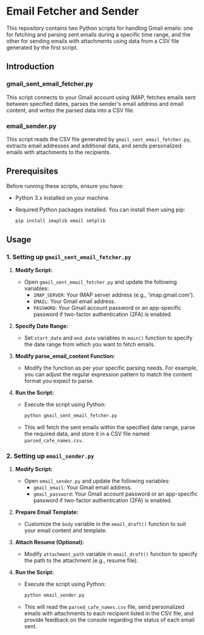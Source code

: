# Email Fetcher and Sender

This repository contains two Python scripts for handling Gmail emails: one for fetching and parsing sent emails during a specific time range, and the other for sending emails with attachments using data from a CSV file generated by the first script.

## Introduction

### gmail_sent_email_fetcher.py

This script connects to your Gmail account using IMAP, fetches emails sent between specified dates, parses the sender's email address and email content, and writes the parsed data into a CSV file.

### email_sender.py

This script reads the CSV file generated by `gmail_sent_email_fetcher.py`, extracts email addresses and additional data, and sends personalized emails with attachments to the recipients.

## Prerequisites

Before running these scripts, ensure you have:

- Python 3.x installed on your machine.
- Required Python packages installed. You can install them using pip:

  ```bash
  pip install imaplib email smtplib
  ```

## Usage

### 1. Setting up `gmail_sent_email_fetcher.py`

1. **Modify Script:**
   - Open `gmail_sent_email_fetcher.py` and update the following variables:
     - `IMAP_SERVER`: Your IMAP server address (e.g., 'imap.gmail.com').
     - `EMAIL`: Your Gmail email address.
     - `PASSWORD`: Your Gmail account password or an app-specific password if two-factor authentication (2FA) is enabled.

2. **Specify Date Range:**
   - Set `start_date` and `end_date` variables in `main()` function to specify the date range from which you want to fetch emails.

3. **Modify parse_email_content Function:**
   - Modify the function as per your specific parsing needs. For example, you can adjust the regular expression pattern to match the content format you expect to parse.

4. **Run the Script:**
   - Execute the script using Python:

     ```bash
     python gmail_sent_email_fetcher.py
     ```

   - This will fetch the sent emails within the specified date range, parse the required data, and store it in a CSV file named `parsed_cafe_names.csv`.

### 2. Setting up `email_sender.py`

1. **Modify Script:**
   - Open `email_sender.py` and update the following variables:
     - `gmail_email`: Your Gmail email address.
     - `gmail_password`: Your Gmail account password or an app-specific password if two-factor authentication (2FA) is enabled.

2. **Prepare Email Template:**
   - Customize the `body` variable in the `email_draft()` function to suit your email content and template.

3. **Attach Resume (Optional):**
   - Modify `attachment_path` variable in `email_draft()` function to specify the path to the attachment (e.g., resume file).

4. **Run the Script:**
   - Execute the script using Python:

     ```bash
     python email_sender.py
     ```

   - This will read the `parsed_cafe_names.csv` file, send personalized emails with attachments to each recipient listed in the CSV file, and provide feedback on the console regarding the status of each email sent.
